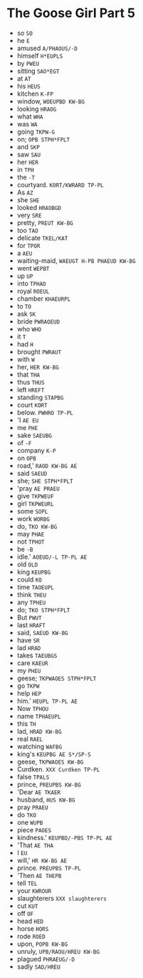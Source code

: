 # The Goose Girl Part 5

* so `SO`
* he `E`
* amused `A/PHAOUS/-D`
* himself `H*EUPLS`
* by `PWEU`
* sitting `SAO*EGT`
* at `AT`
* his `HEUS`
* kitchen `K-FP`
* window, `WOEUPBD KW-BG`
* looking `HRAOG`
* what `WHA`
* was `WA`
* going `TKPW-G`
* on; `OPB STPH*FPLT`
* and `SKP`
* saw `SAU`
* her `HER`
* in `TPH`
* the `-T`
* courtyard. `KORT/KWRARD TP-PL`
* As `AZ`
* she `SHE`
* looked `HRAOBGD`
* very `SRE`
* pretty, `PREUT KW-BG`
* too `TAO`
* delicate `TKEL/KAT`
* for `TPOR`
* a `AEU`
* waiting-maid, `WAEUGT H-PB PHAEUD KW-BG`
* went `WEPBT`
* up `UP`
* into `TPHAO`
* royal `ROEUL`
* chamber `KHAEURPL`
* to `TO`
* ask `SK`
* bride `PWRAOEUD`
* who `WHO`
* it `T`
* had `H`
* brought `PWRAUT`
* with `W`
* her, `HER KW-BG`
* that `THA`
* thus `THUS`
* left `HREFT`
* standing `STAPBG`
* court `KORT`
* below. `PWHRO TP-PL`
* 'I `AE EU`
* me `PHE`
* sake `SAEUBG`
* of `-F`
* company `K-P`
* on `OPB`
* road,' `RAOD KW-BG AE`
* said `SAEUD`
* she; `SHE STPH*FPLT`
* 'pray `AE PRAEU`
* give `TKPWEUF`
* girl `TKPWEURL`
* some `SOPL`
* work `WORBG`
* do, `TKO KW-BG`
* may `PHAE`
* not `TPHOT`
* be `-B`
* idle.' `AOEUD/-L TP-PL AE`
* old `OLD`
* king `KEUPBG`
* could `KO`
* time `TAOEUPL`
* think `THEU`
* any `TPHEU`
* do; `TKO STPH*FPLT`
* But `PWUT`
* last `HRAFT`
* said, `SAEUD KW-BG`
* have `SR`
* lad `HRAD`
* takes `TAEUBGS`
* care `KAEUR`
* my `PHEU`
* geese; `TKPWAOES STPH*FPLT`
* go `TKPW`
* help `HEP`
* him.' `HEUPL TP-PL AE`
* Now `TPHOU`
* name `TPHAEUPL`
* this `TH`
* lad, `HRAD KW-BG`
* real `RAEL`
* watching `WAFBG`
* king's `KEUPBG AE S*/SP-S`
* geese, `TKPWAOES KW-BG`
* Curdken. `XXX Curdken TP-PL`
* false `TPALS`
* prince, `PREUPBS KW-BG`
* 'Dear `AE TKAER`
* husband, `HUS KW-BG`
* pray `PRAEU`
* do `TKO`
* one `WUPB`
* piece `PAOES`
* kindness.' `KEUPBD/-PBS TP-PL AE`
* 'That `AE THA`
* I `EU`
* will,' `HR KW-BG AE`
* prince. `PREUPBS TP-PL`
* 'Then `AE THEPB`
* tell `TEL`
* your `KWROUR`
* slaughterers `XXX slaughterers`
* cut `KUT`
* off `OF`
* head `HED`
* horse `HORS`
* rode `ROED`
* upon, `POPB KW-BG`
* unruly, `UPB/RAOU/HREU KW-BG`
* plagued `PHRAEUG/-D`
* sadly `SAD/HREU`
